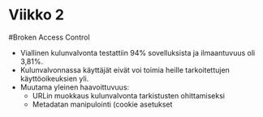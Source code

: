 # Viikko 2
#Broken Access Control
- Viallinen kulunvalvonta testattiin 94% sovelluksista ja ilmaantuvuus oli 3,81%.
- Kulunvalvonnassa käyttäjät eivät voi toimia heille tarkoitettujen käyttöoikeuksien yli.
- Muutama yleinen haavoittuvuus:
  - URLin muokkaus kulunvalvonta tarkistusten ohittamiseksi
  - Metadatan manipulointi (cookie asetukset
